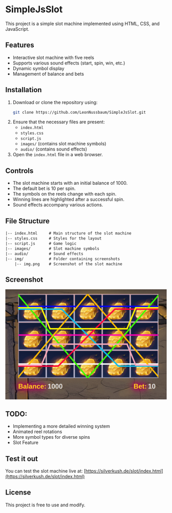# SimpleJsSlot

This project is a simple slot machine implemented using HTML, CSS, and JavaScript.

## Features
- Interactive slot machine with five reels
- Supports various sound effects (start, spin, win, etc.)
- Dynamic symbol display
- Management of balance and bets

## Installation
1. Download or clone the repository using:
   ```bash
   git clone https://github.com/LeonNussbaum/SimpleJsSlot.git
   ```
2. Ensure that the necessary files are present:
   - `index.html`
   - `styles.css`
   - `script.js`
   - `images/` (contains slot machine symbols)
   - `audio/` (contains sound effects)
3. Open the `index.html` file in a web browser.

## Controls
- The slot machine starts with an initial balance of 1000.
- The default bet is 10 per spin.
- The symbols on the reels change with each spin.
- Winning lines are highlighted after a successful spin.
- Sound effects accompany various actions.

## File Structure
```
|-- index.html     # Main structure of the slot machine
|-- styles.css     # Styles for the layout
|-- script.js      # Game logic
|-- images/        # Slot machine symbols
|-- audio/         # Sound effects
|-- img/           # Folder containing screenshots
    |-- img.png    # Screenshot of the slot machine
```

## Screenshot
![Slot Machine Screenshot](images/img.png)

## TODO:
- Implementing a more detailed winning system
- Animated reel rotations
- More symbol types for diverse spins
- Slot Feature

## Test it out
You can test the slot machine live at: [https://silverkush.de/slot/index.html](https://silverkush.de/slot/index.html)

## License
This project is free to use and modify.
